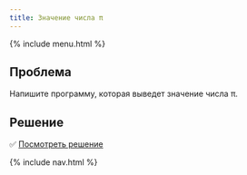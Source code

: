 ```yaml
---
title: Значение числа π
---
```


{% include menu.html %}

## Проблема

Напишите программу, которая выведет значение числа π.

## Решение

✅ [Посмотреть решение](solution)

{% include nav.html %}
